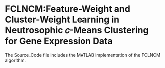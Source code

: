 # FCLNCM:Feature-Weight and Cluster-Weight Learning in Neutrosophic 𝑐-Means Clustering for Gene Expression Data
The Source_Code file includes the MATLAB implementation of the FCLNCM algorithm.
